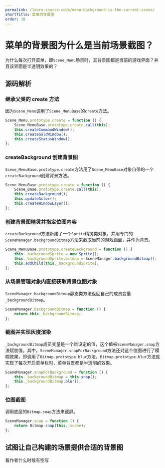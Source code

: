 ```yaml
---
permalink: /learn-source-code/menu-background-is-the-current-scene/
shortTitle: 菜单的背景图
order: 10
---
```


# 菜单的背景图为什么是当前场景截图？

为什么每次打开菜单，即`Scene_Menu`场景时，其背景图都是当前的游戏界面？并且该界面是半透明效果的？

## 源码解析

### 继承父类的 create 方法

因为`Scene_Menu`调用了`Scene_MenuBase`的`create`方法。

```js {2}
Scene_Menu.prototype.create = function () {
	Scene_MenuBase.prototype.create.call(this);
	this.createCommandWindow();
	this.createGoldWindow();
	this.createStatusWindow();
};
```

### createBackground 创建背景图

`Scene_MenuBase.prototype.create`方法用了`Scene_MenuBase`对象自带的一个`createBackground`创建背景方法。

```js {3}
Scene_MenuBase.prototype.create = function () {
	Scene_Base.prototype.create.call(this);
	this.createBackground();
	this.updateActor();
	this.createWindowLayer();
};
```

### 创建背景图精灵并指定位图内容

`createBackground`方法新建了一个`Sprite`精灵类对象，并用专门的`SceneManager.backgroundBitmap`方法来截取当前的游戏画面，并作为背景。

```js {3}
Scene_MenuBase.prototype.createBackground = function () {
	this._backgroundSprite = new Sprite();
	this._backgroundSprite.bitmap = SceneManager.backgroundBitmap();
	this.addChild(this._backgroundSprite);
};
```

### 从场景管理对象内直接获取背景位图对象

`SceneManager.backgroundBitmap`静态类方法返回自己的成员变量`_backgroundBitmap`。

```js {2}
SceneManager.backgroundBitmap = function () {
	return this._backgroundBitmap;
};
```

### 截图并实现灰度渲染

`_backgroundBitmap`成员变量是一个新设定的值，这个值被`SceneManager.snap`方法赋初值。其中，`SceneManager.snapForBackground`方法还对这个位图进行了模糊效果，即调用了`Bitmap.prototype.blur`方法。`Bitmap.prototype.blur`方法就实现了每次开启菜单栏时，菜单背景都是半透明的效果。

```js {2-3}
SceneManager.snapForBackground = function () {
	this._backgroundBitmap = this.snap();
	this._backgroundBitmap.blur();
};
```

### 位图截图

调用底层的`Bitmap.snap`方法来截屏。

```js {2}
SceneManager.snap = function () {
	return Bitmap.snap(this._scene);
};
```

## 试图让自己构建的场景提供合适的背景图

<!-- TODO -->

看作者什么时候有空写
